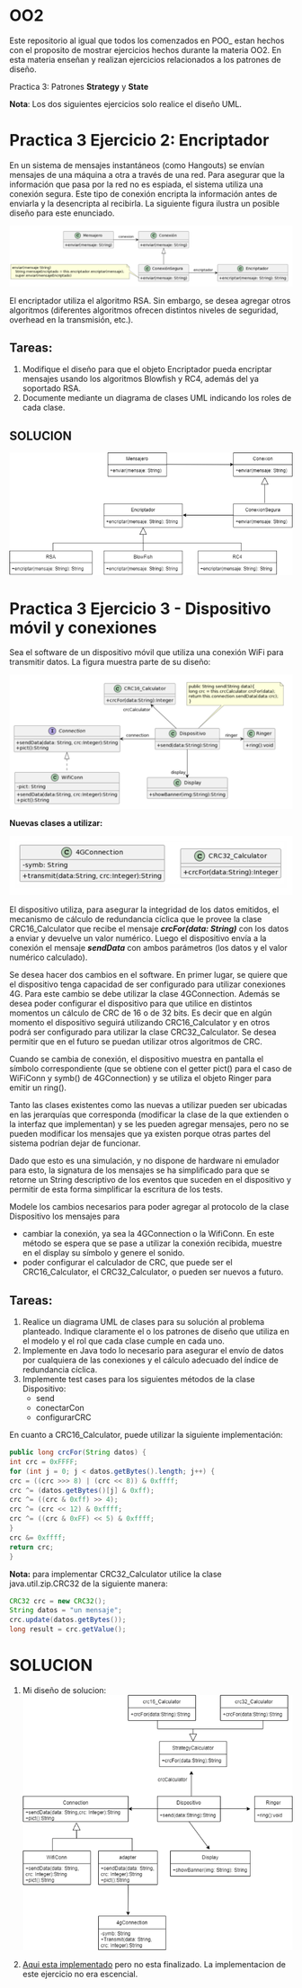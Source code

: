 # OO2

Este repositorio al igual que todos los comenzados en POO_ estan hechos con el proposito de mostrar 
ejercicios hechos durante la materia OO2.
En esta materia enseñan y realizan ejercicios relacionados a los patrones de diseño.

Practica 3: Patrones **Strategy** y **State**

**Nota**: Los dos siguientes ejercicios solo realice el diseño UML.

# Practica 3 Ejercicio 2: Encriptador
En un sistema de mensajes instantáneos (como Hangouts) se envían mensajes de una máquina a otra a través de una red. Para asegurar que la información que pasa por la red no es espiada, el sistema utiliza una conexión segura. Este tipo de conexión encripta la información antes de enviarla y la desencripta al recibirla. La siguiente figura ilustra un posible diseño para este enunciado.

![UMLEjemplo1](/Figura1.png)

El encriptador utiliza el algoritmo RSA. Sin embargo, se desea agregar otros algoritmos (diferentes algoritmos ofrecen distintos niveles de seguridad, overhead en la transmisión, etc.).

## Tareas:
1. Modifique el diseño para que el objeto Encriptador pueda encriptar mensajes usando los algoritmos Blowfish y RC4, además del ya soportado RSA.
2. Documente mediante un diagrama de clases UML indicando los roles de cada clase.

## SOLUCION

![SolucionEj2](/Ejercicio2Strategy.png)

# Practica 3 Ejercicio 3 - Dispositivo móvil y conexiones
Sea el software de un dispositivo móvil que utiliza una conexión WiFi para transmitir datos. La figura muestra parte de su diseño:

![Figura2](/Figura2.png)

**Nuevas clases a utilizar:**

![Figura3](/Figura3.png)

El dispositivo utiliza, para asegurar la integridad de los datos emitidos, el mecanismo de cálculo de redundancia cíclica que le provee la clase CRC16_Calculator que recibe el mensaje **_crcFor(data: String)_** con los datos a enviar y devuelve un valor numérico. Luego el dispositivo envía a la conexión el mensaje **_sendData_** con ambos parámetros (los datos y el valor numérico calculado).

Se desea hacer dos cambios en el software. En primer lugar, se quiere que el dispositivo tenga capacidad de ser configurado para utilizar conexiones 4G. Para este cambio se debe utilizar la clase 4GConnection. 
Además se desea poder configurar el dispositivo para que utilice en distintos momentos un cálculo de CRC de 16 o de 32 bits. Es decir que en algún momento el dispositivo seguirá utilizando CRC16_Calculator y en otros podrá ser configurado para utilizar la clase CRC32_Calculator. Se desea permitir que en el futuro se puedan utilizar otros algoritmos de CRC. 

Cuando se cambia de conexión, el dispositivo muestra en pantalla el símbolo correspondiente (que se obtiene con el getter pict() para el caso de WiFiConn y symb() de 4GConnection) y se utiliza el objeto Ringer para emitir un ring().  

Tanto las clases existentes como las nuevas a utilizar pueden ser ubicadas en las jerarquías que corresponda (modificar la clase de la que extienden o la interfaz que implementan)  y se les pueden agregar mensajes, pero no se pueden modificar los mensajes que ya existen porque otras partes del sistema podrían dejar de funcionar. 

Dado que esto es una simulación, y no dispone de hardware ni emulador para esto, la signatura de los mensajes se ha simplificado para que se retorne un String descriptivo de los eventos que suceden en el dispositivo y permitir de esta forma simplificar la escritura de los tests.

Modele los cambios necesarios para poder agregar al protocolo de la clase Dispositivo los mensajes para 
- cambiar la conexión, ya sea la 4GConnection o la WifiConn. En este método se espera que se pase a utilizar la conexión recibida, muestre en el display su símbolo y genere el sonido. 
- poder configurar el calculador de CRC, que puede ser el CRC16_Calculator, el CRC32_Calculator, o pueden ser nuevos a futuro.


## Tareas:
1. Realice un diagrama UML de clases para su solución al problema planteado. Indique claramente el o los patrones de diseño que utiliza en el modelo y el rol que cada clase cumple en cada uno.
2. Implemente en Java todo lo necesario para asegurar el envío de datos por cualquiera de las conexiones y el cálculo adecuado del índice de redundancia cíclica.
3. Implemente test cases para los siguientes métodos de la clase Dispositivo:
    - send
    - conectarCon
    - configurarCRC 

En cuanto a CRC16_Calculator, puede utilizar la siguiente implementación:

```java
public long crcFor(String datos) {
int crc = 0xFFFF;
for (int j = 0; j < datos.getBytes().length; j++) {
crc = ((crc >>> 8) | (crc << 8)) & 0xffff;
crc ^= (datos.getBytes()[j] & 0xff);
crc ^= ((crc & 0xff) >> 4);
crc ^= (crc << 12) & 0xffff;
crc ^= ((crc & 0xFF) << 5) & 0xffff;
}
crc &= 0xffff;
return crc;
}
```

**Nota:** para implementar CRC32_Calculator utilice la clase java.util.zip.CRC32 de la siguiente manera:

```java
CRC32 crc = new CRC32();
String datos = "un mensaje";
crc.update(datos.getBytes());
long result = crc.getValue();
```

# SOLUCION

1. Mi diseño de solucion:
![Strategy_and_adapter](/Ejercicio3UML.png)

2. [Aqui esta implementado](/main/java/ar/edu/unlp/info/oo2/practica3_ejercicio3/) pero no esta finalizado. La implementacion de este ejercicio no era escencial.